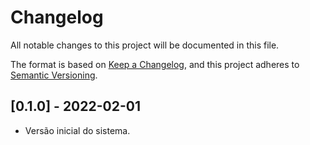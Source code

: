 # Changelog

All notable changes to this project will be documented in this file.

The format is based on [Keep a Changelog](https://keepachangelog.com/pt-BR/1.0.0/),
and this project adheres to [Semantic Versioning](https://semver.org/lang/pt-BR/spec/v2.0.0.html).

## [0.1.0] - 2022-02-01

- Versão inicial do sistema. 